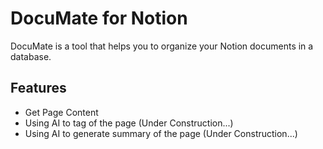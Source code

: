 # DocuMate for Notion

DocuMate is a tool that helps you to organize your Notion documents in a database.

## Features

- Get Page Content
- Using AI to tag of the page (Under Construction...)
- Using AI to generate summary of the page (Under Construction...)

